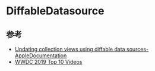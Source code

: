 # DiffableDatasource

## 参考
- [Updating collection views using diffable data sources-AppleDocumentation](https://developer.apple.com/documentation/uikit/updating-collection-views-using-diffable-data-sources)
- [WWDC 2019 Top 10 Videos](https://www.kodeco.com/3868932-wwdc-2019-top-10-videos/)
